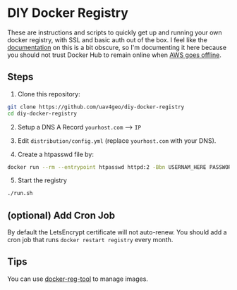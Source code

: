 # DIY Docker Registry

These are instructions and scripts to quickly get up and running  your own docker registry, with SSL and basic auth out of the box. I feel like the [documentation](https://distribution.github.io/distribution/) on this is a bit obscure, so I'm documenting it here because you should not trust Docker Hub to remain online when [AWS goes offline](https://www.bbc.com/news/articles/cev1en9077ro).


## Steps

1. Clone this repository:

```bash
git clone https://github.com/uav4geo/diy-docker-registry
cd diy-docker-registry
```

2. Setup a DNS A Record `yourhost.com` --> `IP`

3. Edit `distribution/config.yml` (replace `yourhost.com` with your DNS).

4. Create a htpasswd file by:

```bash
docker run --rm --entrypoint htpasswd httpd:2 -Bbn USERNAM_HERE PASSWORD_HERE > auth/htpasswd
```

5. Start the registry

```bash
./run.sh
```

## (optional) Add Cron Job

By default the LetsEncrypt certificate will not auto-renew. You should add a cron job that runs `docker restart registry` every month.

## Tips

You can use [docker-reg-tool](https://github.com/byrnedo/docker-reg-tool) to manage images.
